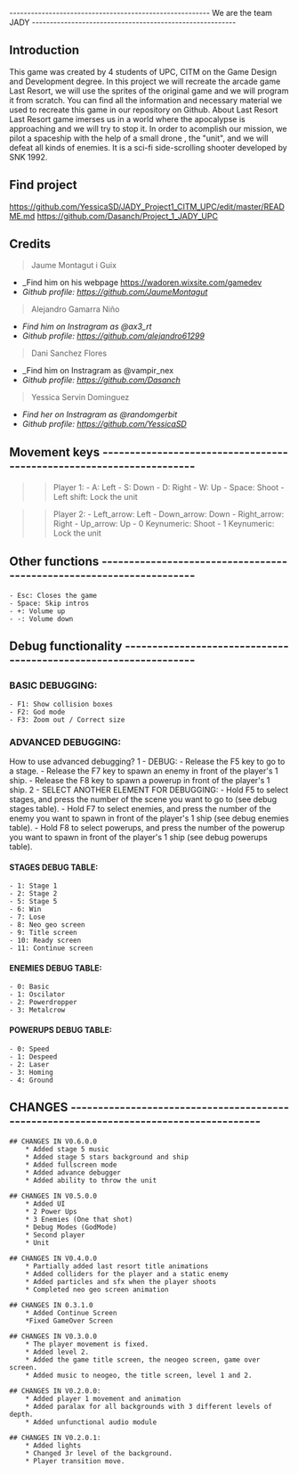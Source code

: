 ﻿-------------------------------------------------------- We are the team JADY ---------------------------------------------------------


## Introduction
This game was created by 4 students of UPC, CITM on the Game Design and Development degree.
In this project we will recreate the arcade game Last Resort, 
we will use the sprites of the original game and we will program it from scratch.
You can find all the information and necessary material we used to recreate this game in our repository on Github.
About Last Resort
Last Resort game imerses us in a world where the apocalypse is approaching and we will try to stop it.
In order to acomplish our mission, we pilot a spaceship with the help of a small drone , the "unit",
and we will defeat all kinds of enemies.
It is a sci-fi side-scrolling shooter developed by SNK 1992.


## Find project
https://github.com/YessicaSD/JADY_Project1_CITM_UPC/edit/master/README.md
https://github.com/Dasanch/Project_1_JADY_UPC


## Credits

> Jaume Montagut i Guix
* _Find him on his webpage https://wadoren.wixsite.com/gamedev
* _Github profile: https://github.com/JaumeMontagut_

> Alejandro Gamarra Niño
* _Find him on Instragram as @ax3_rt_
* _Github profile: https://github.com/alejandro61299_

> Dani Sanchez Flores
* _Find him on Instragram as @vampir_nex
* _Github profile: https://github.com/Dasanch_

> Yessica Servin Dominguez          
* _Find her on Instragram as @randomgerbit_
* _Github profile: https://github.com/YessicaSD_


## Movement keys --------------------------------------------------------------------
>> Player 1:
	- A: Left
	- S: Down
	- D: Right
	- W: Up
	- Space: Shoot
	- Left shift: Lock the unit

>> Player 2:
	- Left_arrow: Left
	- Down_arrow: Down
	- Right_arrow: Right
	- Up_arrow: Up
	- 0 Keynumeric: Shoot
	- 1 Keynumeric: Lock the unit


## Other functions --------------------------------------------------------------------
	- Esc: Closes the game
	- Space: Skip intros
	- +: Volume up
	- -: Volume down


## Debug functionality ----------------------------------------------------------------

### BASIC DEBUGGING:
	- F1: Show collision boxes
	- F2: God mode
	- F3: Zoom out / Correct size

### ADVANCED DEBUGGING:
How to use advanced debugging?
1 - DEBUG:
	- Release the F5 key to go to a stage.
	- Release the F7 key to spawn an enemy in front of the player's 1 ship.
	- Release the F8 key to spawn a powerup in front of the player's 1 ship.
2 - SELECT ANOTHER ELEMENT FOR DEBUGGING:
	- Hold F5 to select stages, and press the number of the scene you want to go to (see debug stages table).
	- Hold F7 to select enemies, and press the number of the enemy you want to spawn in front of the player's 1 ship (see debug enemies table).
	- Hold F8 to select powerups, and press the number of the powerup you want to spawn in front of the player's 1 ship (see debug powerups table).

#### STAGES DEBUG TABLE:
	- 1: Stage 1
	- 2: Stage 2
	- 5: Stage 5
	- 6: Win
	- 7: Lose
	- 8: Neo geo screen
	- 9: Title screen
	- 10: Ready screen
	- 11: Continue screen

#### ENEMIES DEBUG TABLE:
	- 0: Basic
	- 1: Oscilator
	- 2: Powerdropper
	- 3: Metalcrow

#### POWERUPS DEBUG TABLE:
	- 0: Speed
	- 1: Despeed
	- 2: Laser
	- 3: Homing
	- 4: Ground


## CHANGES --------------------------------------------------------------------------------------

	## CHANGES IN V0.6.0.0
		* Added stage 5 music
		* Added stage 5 stars background and ship
		* Added fullscreen mode
		* Added advance debugger
		* Added ability to throw the unit

	## CHANGES IN V0.5.0.0
		* Added UI
		* 2 Power Ups
		* 3 Enemies (One that shot)
		* Debug Modes (GodMode)
		* Second player
		* Unit

	## CHANGES IN V0.4.0.0
		* Partially added last resort title animations
		* Added colliders for the player and a static enemy
		* Added particles and sfx when the player shoots
		* Completed neo geo screen animation
 
	## CHANGES IN 0.3.1.0
		* Added Continue Screen
		*Fixed GameOver Screen

	## CHANGES IN V0.3.0.0
		* The player movement is fixed. 
		* Added level 2.
		* Added the game title screen, the neogeo screen, game over screen. 
		* Added music to neogeo, the title screen, level 1 and 2.

	## CHANGES IN V0.2.0.0:
		* Added player 1 movement and animation
		* Added paralax for all backgrounds with 3 different levels of depth.
		* Added unfunctional audio module

	## CHANGES IN V0.2.0.1:
		* Added lights
		* Changed 3r level of the background.
		* Player transition move.



